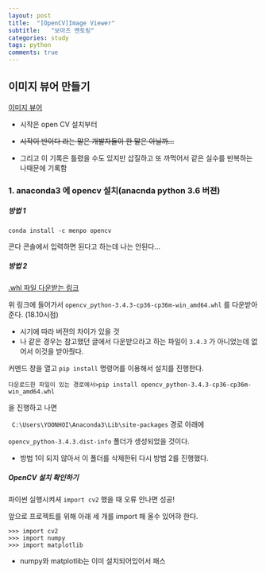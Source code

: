 ```yaml
---
layout: post
title:  "[OpenCV]Image Viewer"
subtitle:   "보아즈 멘토링"
categories: study
tags: python
comments: true
---
```


## 이미지 뷰어 만들기

[이미지 뷰어](https://github.com/zzsza/python-simple-application/tree/master/02-image-viewer)

- 시작은 open CV 설치부터
- ~~시작이 반이다 라는 말은 개발자들이 한 말은 아닐까...~~

- 그리고 이 기록은 틀렸을 수도 있지만 삽질하고 또 까먹어서 같은 실수를 반복하는 나때문에 기록함


### 1. anaconda3 에 opencv 설치(anacnda python 3.6 버젼)

##### 방법 1

```conda install -c menpo opencv```

콘다 콘솔에서 입력하면 된다고 하는데 나는 안된다...



##### 방법 2

[ .whl 파일 다운받는 링크](https://www.lfd.uci.edu/~gohlke/pythonlibs/#opencv)

위 링크에 들어가서 ```opencv_python-3.4.3-cp36-cp36m-win_amd64.whl``` 를 다운받아준다. (18.10시점) 

- 시기에 따라 버젼의 차이가 있을 것
- 나 같은 경우는 참고했던 글에서 다운받으라고 하는 파일이  ```3.4.3``` 가 아니었는데 없어서 이것을 받아줬다.



커멘드 창을 열고 ``` pip install ``` 명령어를 이용해서 설치를 진행한다.

```
다운로드한 파일이 있는 경로에서>pip install opencv_python-3.4.3-cp36-cp36m-win_amd64.whl
```

을 진행하고 나면 

``` C:\Users\YOONHOI\Anaconda3\Lib\site-packages``` 경로 아래에 

```opencv_python-3.4.3.dist-info``` 폴더가 생성되었을 것이다. 

- 방법 1이 되지 않아서 이 폴더를 삭제한뒤 다시 방법 2를 진행했다. 



##### OpenCV 설치 확인하기

파이썬 실행시켜셔 ```import cv2``` 했을 때 오류 안나면 성공!



앞으로 프로젝트를 위해 아래 세 개를 import 해 올수 있어햐 한다. 

```
>>> import cv2
>>> import numpy
>>> import matplotlib
```

- numpy와 matplotlib는 이미 설치되어있어서 패스 

